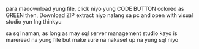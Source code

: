 para madownload yung file, click niyo yung CODE BUTTON colored as GREEN
then, Download ZIP
extract niyo nalang sa pc and open with visual studio
yun lng thinkyu

sa sql naman, as long as may sql server management studio kayo is mareread na yung file but make sure na nakaset up na yung sql niyo
